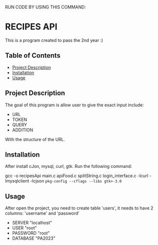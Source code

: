 RUN CODE BY USING THIS COMMAND:


# RECIPES API

This is a program created to pass the 2nd year :)

## Table of Contents

- [Project Description](#project-description)
- [Installation](#installation)
- [Usage](#usage)

## Project Description

The goal of this program is allow user to give the exact input include:

- URL
- TOKEN
- QUERY
- ADDITION

With the structure of the URL. 

## Installation
After install cJon, mysql, curl, gtk. Run the following command:

gcc -o recipesApi main.c apiFood.c splitString.c login_interface.c -lcurl -lmysqlclient -lcjson `pkg-config --cflags --libs gtk+-3.0`

## Usage

After open the project, you need to create table 'users', it needs to have 2 columns: 'username' and 'password'
- SERVER "localhost"
- USER "root"
- PASSWORD "root"
- DATABASE "PA2023"

